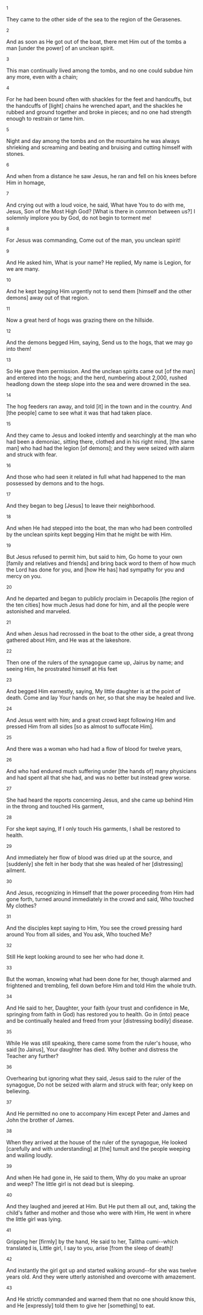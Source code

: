 <sup>1</sup> 

They came to the other side of the sea to the region of the Gerasenes. 

<sup>2</sup> 

And as soon as He got out of the boat, there met Him out of the tombs a man [under the power] of an unclean spirit. 

<sup>3</sup> 

This man continually lived among the tombs, and no one could subdue him any more, even with a chain; 

<sup>4</sup> 

For he had been bound often with shackles for the feet and handcuffs, but the handcuffs of [light] chains he wrenched apart, and the shackles he rubbed and ground together and broke in pieces; and no one had strength enough to restrain or tame him. 

<sup>5</sup> 

Night and day among the tombs and on the mountains he was always shrieking and screaming and beating and bruising and cutting himself with stones. 

<sup>6</sup> 

And when from a distance he saw Jesus, he ran and fell on his knees before Him in homage, 

<sup>7</sup> 

And crying out with a loud voice, he said, What have You to do with me, Jesus, Son of the Most High God? [What is there in common between us?] I solemnly implore you by God, do not begin to torment me! 

<sup>8</sup> 

For Jesus was commanding, Come out of the man, you unclean spirit! 

<sup>9</sup> 

And He asked him, What is your name? He replied, My name is Legion, for we are many. 

<sup>10</sup> 

And he kept begging Him urgently not to send them [himself and the other demons] away out of that region. 

<sup>11</sup> 

Now a great herd of hogs was grazing there on the hillside. 

<sup>12</sup> 

And the demons begged Him, saying, Send us to the hogs, that we may go into them! 

<sup>13</sup> 

So He gave them permission. And the unclean spirits came out [of the man] and entered into the hogs; and the herd, numbering about 2,000, rushed headlong down the steep slope into the sea and were drowned in the sea. 

<sup>14</sup> 

The hog feeders ran away, and told [it] in the town and in the country. And [the people] came to see what it was that had taken place. 

<sup>15</sup> 

And they came to Jesus and looked intently and searchingly at the man who had been a demoniac, sitting there, clothed and in his right mind, [the same man] who had had the legion [of demons]; and they were seized with alarm and struck with fear. 

<sup>16</sup> 

And those who had seen it related in full what had happened to the man possessed by demons and to the hogs. 

<sup>17</sup> 

And they began to beg [Jesus] to leave their neighborhood. 

<sup>18</sup> 

And when He had stepped into the boat, the man who had been controlled by the unclean spirits kept begging Him that he might be with Him. 

<sup>19</sup> 

But Jesus refused to permit him, but said to him, Go home to your own [family and relatives and friends] and bring back word to them of how much the Lord has done for you, and [how He has] had sympathy for you and mercy on you. 

<sup>20</sup> 

And he departed and began to publicly proclaim in Decapolis [the region of the ten cities] how much Jesus had done for him, and all the people were astonished and marveled. 

<sup>21</sup> 

And when Jesus had recrossed in the boat to the other side, a great throng gathered about Him, and He was at the lakeshore. 

<sup>22</sup> 

Then one of the rulers of the synagogue came up, Jairus by name; and seeing Him, he prostrated himself at His feet 

<sup>23</sup> 

And begged Him earnestly, saying, My little daughter is at the point of death. Come and lay Your hands on her, so that she may be healed and live. 

<sup>24</sup> 

And Jesus went with him; and a great crowd kept following Him and pressed Him from all sides [so as almost to suffocate Him]. 

<sup>25</sup> 

And there was a woman who had had a flow of blood for twelve years, 

<sup>26</sup> 

And who had endured much suffering under [the hands of] many physicians and had spent all that she had, and was no better but instead grew worse. 

<sup>27</sup> 

She had heard the reports concerning Jesus, and she came up behind Him in the throng and touched His garment, 

<sup>28</sup> 

For she kept saying, If I only touch His garments, I shall be restored to health. 

<sup>29</sup> 

And immediately her flow of blood was dried up at the source, and [suddenly] she felt in her body that she was healed of her [distressing] ailment. 

<sup>30</sup> 

And Jesus, recognizing in Himself that the power proceeding from Him had gone forth, turned around immediately in the crowd and said, Who touched My clothes? 

<sup>31</sup> 

And the disciples kept saying to Him, You see the crowd pressing hard around You from all sides, and You ask, Who touched Me? 

<sup>32</sup> 

Still He kept looking around to see her who had done it. 

<sup>33</sup> 

But the woman, knowing what had been done for her, though alarmed and frightened and trembling, fell down before Him and told Him the whole truth. 

<sup>34</sup> 

And He said to her, Daughter, your faith (your trust and confidence in Me, springing from faith in God) has restored you to health. Go in (into) peace and be continually healed and freed from your [distressing bodily] disease. 

<sup>35</sup> 

While He was still speaking, there came some from the ruler's house, who said [to Jairus], Your daughter has died. Why bother and distress the Teacher any further? 

<sup>36</sup> 

Overhearing but ignoring what they said, Jesus said to the ruler of the synagogue, Do not be seized with alarm and struck with fear; only keep on believing. 

<sup>37</sup> 

And He permitted no one to accompany Him except Peter and James and John the brother of James. 

<sup>38</sup> 

When they arrived at the house of the ruler of the synagogue, He looked [carefully and with understanding] at [the] tumult and the people weeping and wailing loudly. 

<sup>39</sup> 

And when He had gone in, He said to them, Why do you make an uproar and weep? The little girl is not dead but is sleeping. 

<sup>40</sup> 

And they laughed and jeered at Him. But He put them all out, and, taking the child's father and mother and those who were with Him, He went in where the little girl was lying. 

<sup>41</sup> 

Gripping her [firmly] by the hand, He said to her, Talitha cumi--which translated is, Little girl, I say to you, arise [from the sleep of death]! 

<sup>42</sup> 

And instantly the girl got up and started walking around--for she was twelve years old. And they were utterly astonished and overcome with amazement. 

<sup>43</sup> 

And He strictly commanded and warned them that no one should know this, and He [expressly] told them to give her [something] to eat.